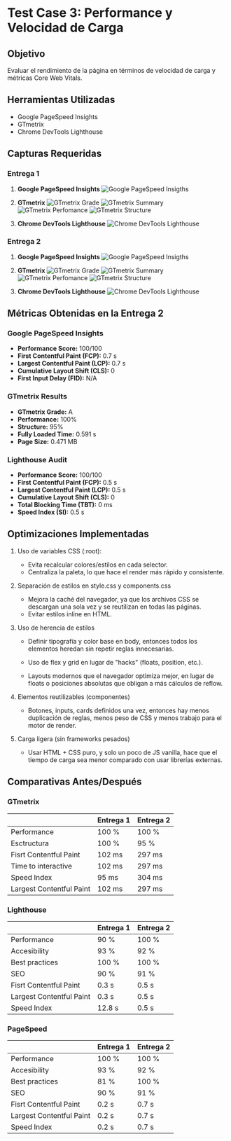 # Test Case 3: Performance y Velocidad de Carga

## Objetivo
Evaluar el rendimiento de la página en términos de velocidad de carga y métricas Core Web Vitals.

## Herramientas Utilizadas
- Google PageSpeed Insights
- GTmetrix
- Chrome DevTools Lighthouse

## Capturas Requeridas

### Entrega 1

1. **Google PageSpeed Insights**
![Google PageSpeed Insigths](imagenes/test-case-3/Google-PageSpeed-Insights-Entrega1.png)

2. **GTmetrix**
![GTmetrix Grade](imagenes/test-case-3/GTmetrix-Grade-Entrega1.png)
![GTmetrix Summary](imagenes/test-case-3/GTmetrix-Summary-Entrega1.png)
![GTmetrix Perfomance](imagenes/test-case-3/GTmetrix-Perfomance-Entrega1.png)
![GTmetrix Structure](imagenes/test-case-3/GTmetrix-Structure-Entrega1.png)

3. **Chrome DevTools Lighthouse**
![Chrome DevTools Lighthouse](imagenes/test-case-3/Chrome-DevTools-Lighthouse-Entrega1.png)


### Entrega 2

1. **Google PageSpeed Insights**
![Google PageSpeed Insigths](imagenes/test-case-3/Google-PageSpeed-Insights-Entrega2.png)

2. **GTmetrix**
![GTmetrix Grade](imagenes/test-case-3/GTmetrix-Grade-Entrega2.png)
![GTmetrix Summary](imagenes/test-case-3/GTmetrix-Summary-Entrega2.png)
![GTmetrix Perfomance](imagenes/test-case-3/GTmetrix-Perfomance-Entrega2.png)
![GTmetrix Structure](imagenes/test-case-3/GTmetrix-Structure-Entrega2.png)

3. **Chrome DevTools Lighthouse**
![Chrome DevTools Lighthouse](imagenes/test-case-3/Chrome-DevTools-Lighthouse-Entrega2.png)

## Métricas Obtenidas en la Entrega 2


### Google PageSpeed Insights
- **Performance Score:** 100/100
- **First Contentful Paint (FCP):** 0.7 s
- **Largest Contentful Paint (LCP):** 0.7 s
- **Cumulative Layout Shift (CLS):** 0
- **First Input Delay (FID):** N/A 

### GTmetrix Results
- **GTmetrix Grade:** A
- **Performance:** 100%
- **Structure:** 95%
- **Fully Loaded Time:** 0.591 s
- **Page Size:** 0.471 MB

### Lighthouse Audit
- **Performance Score:** 100/100
- **First Contentful Paint (FCP):** 0.5 s
- **Largest Contentful Paint (LCP):** 0.5 s
- **Cumulative Layout Shift (CLS):** 0
- **Total Blocking Time (TBT):** 0 ms
- **Speed Index (SI):** 0.5 s

## Optimizaciones Implementadas

1. Uso de variables CSS (:root):

    - Evita recalcular colores/estilos en cada selector.
    - Centraliza la paleta, lo que hace el render más rápido y consistente.
    
2. Separación de estilos en style.css y components.css
    - Mejora la caché del navegador, ya que los archivos CSS se descargan una sola vez y se reutilizan en todas las páginas.
    - Evitar estilos inline en HTML.

3. Uso de herencia de estilos

    - Definir tipografía y color base en body, entonces todos los elementos heredan sin repetir reglas innecesarias.

    - Uso de flex y grid en lugar de "hacks" (floats, position, etc.).

    - Layouts modernos que el navegador optimiza mejor, en lugar de floats o posiciones absolutas que obligan a más cálculos de reflow.

4. Elementos reutilizables (componentes)
    
    - Botones, inputs, cards definidos una vez, entonces hay menos duplicación de reglas, menos peso de CSS y menos trabajo para el motor de render.

5. Carga ligera (sin frameworks pesados)

    - Usar HTML + CSS puro, y solo un poco de JS vanilla, hace que el tiempo de carga sea menor comparado con usar librerías externas.

## Comparativas Antes/Después
### GTmetrix

||Entrega 1| Entrega 2|
|-|-|-|
|Performance|100 %|100 %|
|Esctructura|100 %|95 %|
|Fisrt Contentful Paint|102 ms|297 ms|
|Time to interactive|102 ms|297 ms|
|Speed Index|95 ms|304 ms|
|Largest Contentful Paint|102 ms|297 ms|

### Lighthouse

||Entrega 1| Entrega 2|
|-|-|-|
|Performance|90 %|100  %|
|Accesibility|93 %|92 %|
|Best practices|100 %|100 %|
|SEO|90 %|91 %|
|Fisrt Contentful Paint|0.3 s|0.5 s|
|Largest Contentful Paint|0.3 s|0.5 s|
|Speed Index|12.8 s|0.5 s|

### PageSpeed

||Entrega 1| Entrega 2|
|-|-|-|
|Performance|100 %|100 %|
|Accesibility|93 %|92 %|
|Best practices|81 %|100 %|
|SEO|90 %|91 %|
|Fisrt Contentful Paint|0.2 s|0.7 s|
|Largest Contentful Paint|0.2 s|0.7 s|
|Speed Index|0.2 s|0.7 s|



